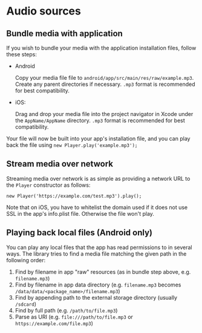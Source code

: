 Audio sources
=============

Bundle media with application
-----------------------------

If you wish to bundle your media with the application installation files,
follow these steps:

* Android

    Copy your media file file to `android/app/src/main/res/raw/example.mp3`.
    Create any parent directories if necessary. `.mp3` format is recommended for
    best compatibility.

* iOS:

    Drag and drop your media file into the project navigator in Xcode under the
    `AppName/AppName` directory. `.mp3` format is recommended for best
    compatibility.

Your file will now be built into your app's installation file, and you can play
back the file using `new Player.play('example.mp3');`

Stream media over network
-------------------------

Streaming media over network is as simple as providing a network URL to the
`Player` constructor as follows:

```
new Player('https://example.com/test.mp3').play();
```


Note that on iOS, you have to whitelist the domain used if it does not use SSL in the app's 
info.plist file. Otherwise the file won't play.

Playing back local files (Android only)
---------------------------------------

You can play any local files that the app has read permissions to in several
ways. The library tries to find a media file matching the given path in the
following order:

1. Find by filename in app "raw" resources (as in bundle step above, e.g.
   `filename.mp3`)
2. Find by filename in app data directory (e.g. `filename.mp3` becomes
   `/data/data/<package_name>/filename.mp3`)
3. Find by appending path to the external storage directory (usually `/sdcard`)
4. Find by full path (e.g. `/path/to/file.mp3`)
5. Parse as URI (e.g. `file:///path/to/file.mp3` or
   `https://example.com/file.mp3`)
